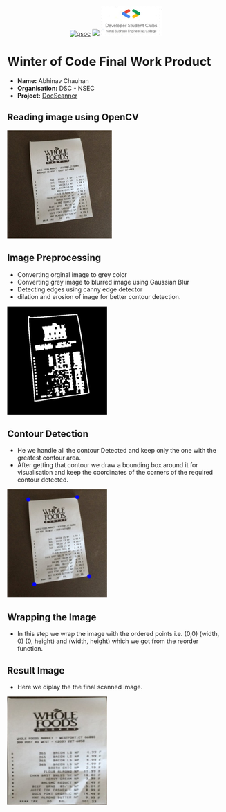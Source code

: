 <center><a href="https://winterofcode.com/"><img src="https://camo.githubusercontent.com/c73f77959233a8adb69f3dee7bbb3ba5e016f4239c7496c82538cc60c984f56e/68747470733a2f2f77696e7465726f66636f64652e636f6d2f7374617469632f6d656469612f6f72672d6c6f676f2e39333564376634382e706e67" alt="gsoc" height="50"/></a>
<a href="https://www.python.org/"><img src="https://www.python.org/static/community_logos/python-logo.png" height="45"/></a>
<a href="https://fury.gl/latest/community.html"><img src="/images/header.jpg" alt="DSC-NSEC" height="70"/></a>
</center>

# Winter of Code Final Work Product
* **Name:** Abhinav Chauhan
* **Organisation:** DSC - NSEC
* **Project:** [DocScanner](https://github.com/dscnsec/DocScanner.git)

## Reading image using OpenCV
<img src="/images/1.jpg" height="250"/>

## Image Preprocessing
* Converting orginal image to grey color
* Converting grey image to blurred image using Gaussian Blur
* Detecting edges using canny edge detector
* dilation and erosion of inage for better contour detection.
<img src="/images/Threshold.jpg" height="250"/>

## Contour Detection
* He we handle all the contour Detected and keep only the one with the greatest contour area.
* After getting that contour we draw a bounding box around it for visualisation and keep the coordinates of the corners of the required contour detected.
<img src="/images/Conttour.jpg" height="250"/>

## Wrapping the Image
* In this step we wrap the image with the ordered points i.e. (0,0) (width, 0) (0, height) and (width, height) which we got from the reorder function.

## Result Image
* Here we diplay the the final scanned image.
<img src="/images/Scanned.jpg" height="250"/>
